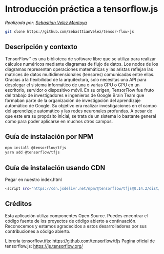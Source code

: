# Introducción práctica a tensorflow.js

*Realizada por: [Sebastian Velez Montoya](https://github.com/sebasttianvelez)*


```bash
git clone https://github.com/SebasttianVelez/tensor-flow-js
```

## Descripción y contexto

TensorFlow™ es una biblioteca de software libre que se utiliza para realizar cálculos numéricos mediante diagramas de flujo de datos. Los nodos de los diagramas representan operaciones matemáticas y las aristas reflejan las matrices de datos multidimensionales (tensores) comunicadas entre ellas. Gracias a la flexibilidad de la arquitectura, solo necesitas una API para desplegar el sistema informático de una o varias CPU o GPU en un escritorio, servidor o dispositivo móvil. En su origen, TensorFlow fue fruto del trabajo de investigadores e ingenieros de Google Brain Team que formaban parte de la organización de investigación del aprendizaje automático de Google. Su objetivo era realizar investigaciones en el campo del aprendizaje automático y las redes neuronales profundas. A pesar de que este era su propósito inicial, se trata de un sistema lo bastante general como para poder aplicarse en muchos otros campos.


## Guía de instalación por NPM

```bash
npm install @tensorflow/tfjs
yarn add @tensorflow/tfjs
```

## Guía de instalación usando CDN

Pegar en nuestro index.html
```bash
<script src="https://cdn.jsdelivr.net/npm/@tensorflow/tfjs@0.14.2/dist/tf.min.js"></script>
```

## Créditos

Esta aplicación utiliza componentes Open Source. Puedes encontrar el código fuente de los proyectos de código abierto a continuación. Reconocemos y estamos agradecidos a estos desarrolladores por sus contribuciones a código abierto.

Librería tensorflow.tfjs: https://github.com/tensorflow/tfjs
Pagina oficial de tensorflow.js: https://js.tensorflow.org/
